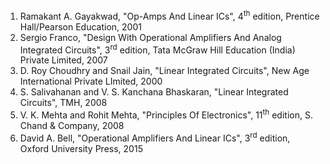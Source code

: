 1. Ramakant A. Gayakwad, "Op-Amps And Linear ICs", 4<sup>th</sup> edition, Prentice Hall/Pearson Education, 2001  
2. Sergio Franco, "Design With Operational Amplifiers And Analog Integrated Circuits", 3<sup>rd</sup> edition, Tata McGraw Hill Education (India) Private Limited, 2007  
3. D. Roy Choudhry and Snail Jain, "Linear Integrated Circuits", New Age International Private LImited, 2000  
4. S. Salivahanan and V. S. Kanchana Bhaskaran, "Linear Integrated Circuits", TMH, 2008  
5. V. K. Mehta and Rohit Mehta, "Principles Of Electronics", 11<sup>th</sup> edition, S. Chand & Company, 2008  
6. David A. Bell, "Operational Amplifiers And Linear ICs", 3<sup>rd</sup> edition, Oxford University Press, 2015  